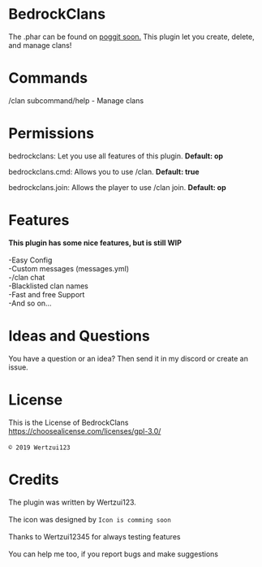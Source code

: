 # BedrockClans
The .phar can be found on <a href="https://poggit.pmmp.io/ci/Wertzui123/BedrockClans/BedrockClans/">poggit soon.</a>
This plugin let you create, delete, and manage clans!
# Commands
/clan subcommand/help - Manage clans
# Permissions
bedrockclans: Let you use all features of this plugin. **Default: op**

bedrockclans.cmd: Allows you to use /clan. **Default: true**

bedrockclans.join: Allows the player to use /clan join. **Default: op**
# Features
  **This plugin has some nice features, but is still WIP**
<br>
  <br>-Easy Config
  <br>-Custom messages (messages.yml)
  <br>-/clan chat
  <br>-Blacklisted clan names
  <br>-Fast and free Support
  <br>-And so on...
  <br>
  
# Ideas and Questions
You have a question or an idea? Then send it in my <a herf="https://discord.gg/eGhZGtF">discord</a> or create an issue.

# License
This is the License of BedrockClans
<br>https://choosealicense.com/licenses/gpl-3.0/<br>
<br><code>© 2019 Wertzui123</code>

# Credits
The plugin was written by Wertzui123.
<br>
  <br>The icon was designed by <code>Icon is comming soon</code>
 <br>
 <br>Thanks to Wertzui12345 for always testing features
 <br>
  <br>You can help me too, if you report bugs and make suggestions
